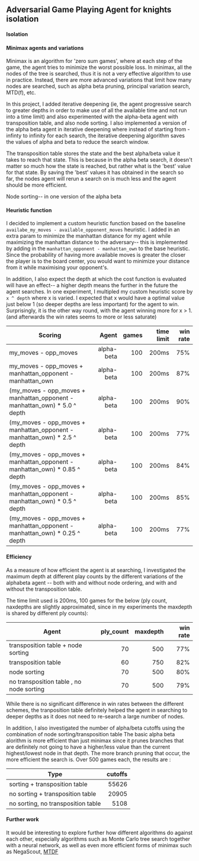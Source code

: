 ## Adversarial Game Playing Agent for knights isolation

#### Isolation


#### Minimax agents and variations
Minimax is an algorithm for 'zero sum games', where at each step of the game, the agent tries to minimize the 
worst possible loss. In minimax, all the nodes of the tree is searched, thus it is not a very effective
algorithm to use in practice. Instead, there are more advanced variations that limit how many nodes are
searched, such as alpha beta pruning, principal variation search, MTD(f), etc. 

In this project, I added iterative deepening (ie, the agent progressive search to greater depths in order to 
make use of all the available time and not run into a time limit) and also experimented with the alpha-beta agent with transposition table, and also
node sorting. I also implemented a version of the alpha beta agent in iterative deepening where instead of starting 
from -infinty to infinity for each search, the iterative deepening algorithm saves the values of alpha and beta to reduce 
the search window.

The transposition table stores the state and the best alpha/beta value it takes to reach that state. This is because
in the alpha beta search, it doesn't matter so much how the state is reached, but rather what is the 'best' value for
that state. By saving the 'best' values it has obtained in the search so far, the nodes agent will rerun a search on 
is much less and the agent should be more efficient.

Node sorting-- in one version of the alpha beta 

#### Heuristic function
I decided to implement a custom heuristic function based on the baseline
`availabe_my_moves - available_opponent_moves` heuristic. I added in 
an extra param to minimize the manhattan distance for my agent while maximizing the 
manhattan distance to the adversary-- this is implemented by adding in the 
`manhattan_opponent - manhattan_own` to the base heuristic. Since the probability of having more
available moves is greater the closer the player is to the board center, you would want to 
minimize your distance from it while maximising your opponent's.

In addition, I also
expect the depth at which the cost function is evaluated will have 
an effect-- a higher depth means the further in the future the agent searches. In one 
experiment, I multipled my custom heuristic score by `x ^ depth` where x is varied. I expected
that x would have a optimal value just below 1 (so deeper depths are less important) for the 
agent to win. Surprisingly, it is the other way round, with the agent winning more for x > 1. (and afterwards the win rates
seems to more or less saturate)

| Scoring        | Agent           | games  | time limit| win rate|
| ------------- |-------------:| -----:|-------------:|-------------:|
| my_moves - opp_moves  | alpha-beta | 100 | 200ms| 75%|
| my_moves - opp_moves + manhattan_opponent - manhattan_own| alpha-beta | 100 | 200ms| 87%|
| (my_moves - opp_moves + manhattan_opponent - manhattan_own) * 5.0 ^ depth| alpha-beta | 100 | 200ms| 90%|
| (my_moves - opp_moves + manhattan_opponent - manhattan_own) * 2.5 ^ depth| alpha-beta | 100 | 200ms| 77%|
| (my_moves - opp_moves + manhattan_opponent - manhattan_own) * 0.85 ^ depth| alpha-beta | 100 | 200ms| 84%|
| (my_moves - opp_moves + manhattan_opponent - manhattan_own) * 0.5 ^ depth| alpha-beta | 100 | 200ms| 85%|
| (my_moves - opp_moves + manhattan_opponent - manhattan_own) * 0.25 ^ depth| alpha-beta | 100 | 200ms| 77%|

 #### Efficiency
 As a measure of how efficient the agent is at searching, I investigated the maximum depth at different play counts 
 by the different variations of the alphabeta agent -- both with and without node ordering, and with and without the transposition table.
 
 The time limit used is 200ms, 100 games for the below (ply count, naxdepths are slightly approximated, since in 
 my experiments the maxdepth is shared by different ply counts):
 
 | Agent| ply_count           | maxdepth  |  win rate|
 |------|-------------:|-------------:|-------------:|
 |transposition table + node sorting|70|500|77%|
 |transposition table|60|750|82%|
 |node sorting|70|500|80%|
 |no transposition table , no node sorting|70|500|79%|
 
 While there is no significant difference in win rates between the different schemes, the tranposition table definitely 
 helped the agent in searching to deeper depths as it does not need to re-search a large number of nodes.
 
 In addition, I also investigated the number of alpha/beta cutoffs using the combination of node sorting/transposition table
 The basic alpha beta alorithm is more efficient than just minimax since it prunes branches that are definitely not going
 to have a higher/less value than the current highest/lowest node in that depth. The more branch pruning that occur, the
 more efficient the search is. Over 500 games each, the results are :
 
 |Type  |cutoffs |
 |------|-------------:|
 |sorting + transposition table |55626|
 |no sorting + transposition table | 20905|
 |no sorting, no transposition table|5108|
 #### Further work
 It would be interesting to explore further how different algorithms do against each other, especially algorithms such 
 as Monte Carlo tree search together with a neural network, as well as even more efficient forms of minimax such as 
 NegaScout, [MTDF](https://people.csail.mit.edu/plaat/mtdf.html)
 
 